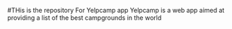 #THis is the repository For Yelpcamp app
Yelpcamp is a web app aimed at providing a list of the best campgrounds in the world
